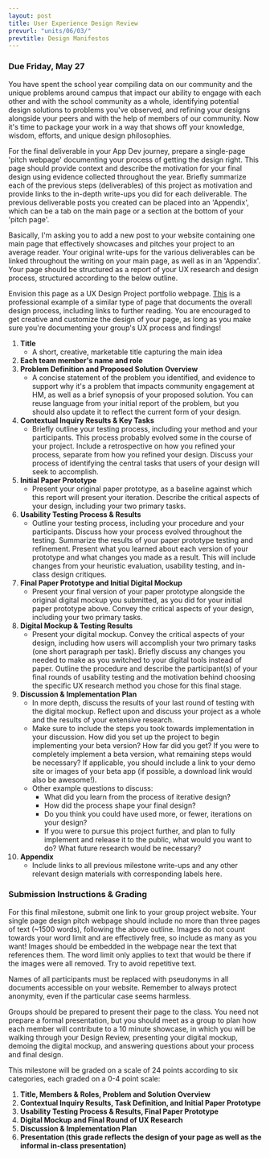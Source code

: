 ```yaml
---
layout: post
title: User Experience Design Review
prevurl: "units/06/03/"
prevtitle: Design Manifestos
---
```


### Due Friday, May 27

You have spent the school year compiling data on our community and the unique problems around campus that impact our ability to engage with each other and with the school community as a whole, identifying potential design solutions to problems you've observed, and refining your designs alongside your peers and with the help of members of our community. Now it's time to package your work in a way that shows off your knowledge, wisdom, efforts, and unique design philosophies.

For the final deliverable in your App Dev journey, prepare a single-page 'pitch webpage' documenting your process of getting the design right. This page should provide context and describe the motivation for your final design using evidence collected throughout the year. Briefly summarize each of the previous steps (deliverables) of this project as motivation and provide links to the in-depth write-ups you did for each deliverable. The previous deliverable posts you created can be placed into an 'Appendix', which can be a tab on the main page or a section at the bottom of your 'pitch page'. 

Basically, I'm asking you to add a new post to your website containing one main page that effectively showcases and pitches your project to an average reader. Your original write-ups for the various deliverables can be linked throughout the writing on your main page, as well as in an 'Appendix'. Your page should be structured as a report of your UX research and design process, structured according to the below outline.

Envision this page as a UX Design Project portfolio webpage. [This](https://www.chloefan.com/#/mm-expedited-claims/) is a professional example of a similar type of page that documents the overall design process, including links to further reading. You are encouraged to get creative and customize the design of your page, as long as you make sure you're documenting your group's UX process and findings!

  1. **Title**
     * A short, creative, marketable title capturing the main idea
  2. **Each team member's name and role**
  3. **Problem Definition and Proposed Solution Overview**
     * A concise statement of the problem you identified, and evidence to support why it's a problem that impacts community engagement at HM, as well as a brief synopsis of your proposed solution. You can reuse language from your initial report of the problem, but you should also update it to reflect the current form of your design.
  4. **Contextual Inquiry Results & Key Tasks**
     * Briefly outline your testing process, including your method and your participants. This process probably evolved some in the course of your project. Include a retrospective on how you refined your process, separate from how you refined your design. Discuss your process of identifying the central tasks that users of your design will seek to accomplish.
  5. **Initial Paper Prototype**
     * Present your original paper prototype, as a baseline against which this report will present your iteration. Describe the critical aspects of your design, including your two primary tasks.
  6. **Usability Testing Process & Results**
     * Outline your testing process, including your procedure and your participants. Discuss how your process evolved throughout the testing. Summarize the results of your paper prototype testing and refinement. Present what you learned about each version of your prototype and what changes you made as a result. This will include changes from your heuristic evaluation, usability testing, and in-class design critiques.
  7. **Final Paper Prototype and Initial Digital Mockup**
     * Present your final version of your paper prototype alongside the original digital mockup you submitted, as you did for your initial paper prototype above. Convey the critical aspects of your design, including your two primary tasks.
  8. **Digital Mockup & Testing Results**
     * Present your digital mockup. Convey the critical aspects of your design, including how users will accomplish your two primary tasks (one short paragraph per task). Briefly discuss any changes you needed to make as you switched to your digital tools instead of paper. Outline the procedure and describe the participant(s) of your final rounds of usability testing and the motivation behind choosing the specific UX research method you chose for this final stage.
  9. **Discussion & Implementation Plan**
     * In more depth, discuss the results of your last round of testing with the digital mockup. Reflect upon and discuss your project as a whole and the results of your extensive research. 
     * Make sure to include the steps you took towards implementation in your discussion. How did you set up the project to begin implementing your beta version? How far did you get? If you were to completely implement a beta version, what remaining steps would be necessary? If applicable, you should include a link to your demo site or images of your beta app (if possible, a download link would also be awesome!). 
     * Other example questions to discuss:
       * What did you learn from the process of iterative design?
       * How did the process shape your final design?
       * Do you think you could have used more, or fewer, iterations on your design?
       * If you were to pursue this project further, and plan to fully implement and release it to the public, what would you want to do? What future research would be necessary?
  10. **Appendix**
      * Include links to all previous milestone write-ups and any other relevant design materials with corresponding labels here. 

### Submission Instructions & Grading

For this final milestone, submit one link to your group project website. Your single page design pitch webpage should include no more than three pages of text (~1500 words), following the above outline. Images do not count towards your word limit and are effectively free, so include as many as you want! Images should be embedded in the webpage near the text that references them. The word limit only applies to text that would be there if the images were all removed. Try to avoid repetitive text.

Names of all participants must be replaced with pseudonyms in all documents accessible on your website. Remember to always protect anonymity, even if the particular case seems harmless.

Groups should be prepared to present their page to the class. You need not prepare a formal presentation, but you should meet as a group to plan how each member will contribute to a 10 minute showcase, in which you will be walking through your Design Review, presenting your digital mockup, demoing the digital mockup, and answering questions about your process and final design. 

This milestone will be graded on a scale of 24 points according to six categories, each graded on a 0-4 point scale:

  1. **Title, Members & Roles, Problem and Solution Overview**
  2. **Contextual Inquiry Results, Task Definition, and Initial Paper Prototype**
  3. **Usability Testing Process & Results, Final Paper Prototype**
  4. **Digital Mockup and Final Round of UX Research**
  5. **Discussion & Implementation Plan**
  6. **Presentation (this grade reflects the design of your page as well as the informal in-class presentation)**
